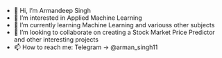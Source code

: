 - 👋 Hi, I’m Armandeep Singh
- 👀 I’m interested in Applied Machine Learning
- 🌱 I’m currently learning Machine Learning and variouss other subjects
- 💞️ I’m looking to collaborate on creating a Stock Market Price Predictor and other interesting projects
- 📫 How to reach me: Telegram -> @arman_singh11

<!---
ArmanS11/ArmanS11 is a ✨ special ✨ repository because its `README.md` (this file) appears on your GitHub profile.
You can click the Preview link to take a look at your changes.
--->
